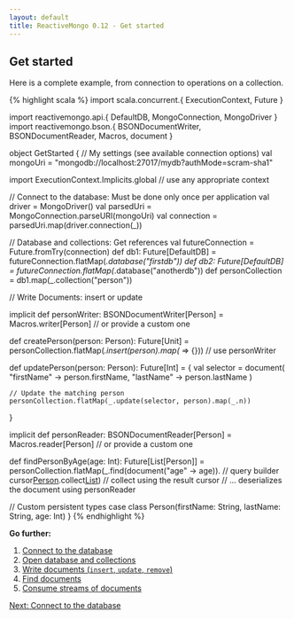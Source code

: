 ```yaml
---
layout: default
title: ReactiveMongo 0.12 - Get started
---
```


## Get started

Here is a complete example, from connection to operations on a collection.

{% highlight scala %}
import scala.concurrent.{ ExecutionContext, Future }

import reactivemongo.api.{ DefaultDB, MongoConnection, MongoDriver }
import reactivemongo.bson.{
  BSONDocumentWriter, BSONDocumentReader, Macros, document
}

object GetStarted {
  // My settings (see available connection options)
  val mongoUri = "mongodb://localhost:27017/mydb?authMode=scram-sha1"

  import ExecutionContext.Implicits.global // use any appropriate context

  // Connect to the database: Must be done only once per application
  val driver = MongoDriver()
  val parsedUri = MongoConnection.parseURI(mongoUri)
  val connection = parsedUri.map(driver.connection(_))

  // Database and collections: Get references
  val futureConnection = Future.fromTry(connection)
  def db1: Future[DefaultDB] = futureConnection.flatMap(_.database("firstdb"))
  def db2: Future[DefaultDB] = futureConnection.flatMap(_.database("anotherdb"))
  def personCollection = db1.map(_.collection("person"))

  // Write Documents: insert or update
  
  implicit def personWriter: BSONDocumentWriter[Person] = Macros.writer[Person]
  // or provide a custom one

  def createPerson(person: Person): Future[Unit] =
    personCollection.flatMap(_.insert(person).map(_ => {})) // use personWriter

  def updatePerson(person: Person): Future[Int] = {
    val selector = document(
      "firstName" -> person.firstName,
      "lastName" -> person.lastName
    )

    // Update the matching person
    personCollection.flatMap(_.update(selector, person).map(_.n))
  }

  implicit def personReader: BSONDocumentReader[Person] = Macros.reader[Person]
  // or provide a custom one

  def findPersonByAge(age: Int): Future[List[Person]] =
    personCollection.flatMap(_.find(document("age" -> age)). // query builder
      cursor[Person]().collect[List]()) // collect using the result cursor
      // ... deserializes the document using personReader

  // Custom persistent types
  case class Person(firstName: String, lastName: String, age: Int)
}
{% endhighlight %}

**Go further:**

1. [Connect to the database](./connect-database.html)
2. [Open database and collections](./database-and-collection.html)
3. [Write documents (`insert`, `update`, `remove`)](./write-documents.html)
4. [Find documents](./find-documents.html)
5. [Consume streams of documents](./consume-streams.html)

[Next: Connect to the database](./connect-database.html)